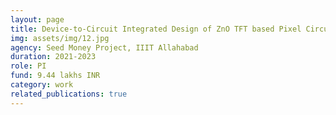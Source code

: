 ```yaml
---
layout: page
title: Device-to-Circuit Integrated Design of ZnO TFT based Pixel Circuits on FLexible Substrates
img: assets/img/12.jpg
agency: Seed Money Project, IIIT Allahabad
duration: 2021-2023
role: PI
fund: 9.44 lakhs INR
category: work
related_publications: true
---
```

